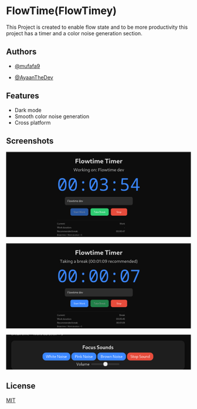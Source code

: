 
# FlowTime(FlowTimey)

This Project is created to enable flow state and to be more productivity this project has a timer and a color noise generation section.
## Authors

- [@mufafa9](https://www.github.com/mufafa9)

- [@AyaanTheDev](https://www.github.com/ayaanthedev)


## Features

- Dark mode
- Smooth color noise generation
- Cross platform


## Screenshots

![App Screenshot](https://raw.githubusercontent.com/mufafa9/Flowtime/main/assets/images/Pasted%20image.png)



![App Screenshot](https://raw.githubusercontent.com/mufafa9/Flowtime/main/assets/images/Pasted%20image%20(2).png)


![App Screenshot](https://raw.githubusercontent.com/mufafa9/Flowtime/main/assets/images/Pasted%20image%20(3).png)




## License

[MIT](https://choosealicense.com/licenses/mit/)


